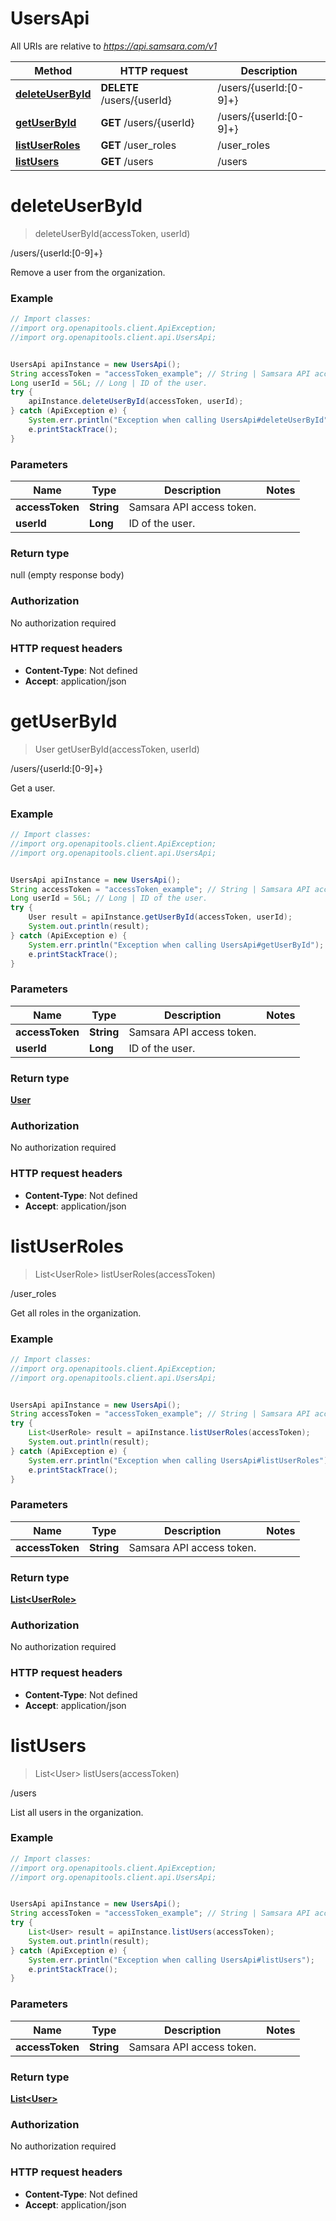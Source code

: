 # UsersApi

All URIs are relative to *https://api.samsara.com/v1*

Method | HTTP request | Description
------------- | ------------- | -------------
[**deleteUserById**](UsersApi.md#deleteUserById) | **DELETE** /users/{userId} | /users/{userId:[0-9]+}
[**getUserById**](UsersApi.md#getUserById) | **GET** /users/{userId} | /users/{userId:[0-9]+}
[**listUserRoles**](UsersApi.md#listUserRoles) | **GET** /user_roles | /user_roles
[**listUsers**](UsersApi.md#listUsers) | **GET** /users | /users


<a name="deleteUserById"></a>
# **deleteUserById**
> deleteUserById(accessToken, userId)

/users/{userId:[0-9]+}

Remove a user from the organization.

### Example
```java
// Import classes:
//import org.openapitools.client.ApiException;
//import org.openapitools.client.api.UsersApi;


UsersApi apiInstance = new UsersApi();
String accessToken = "accessToken_example"; // String | Samsara API access token.
Long userId = 56L; // Long | ID of the user.
try {
    apiInstance.deleteUserById(accessToken, userId);
} catch (ApiException e) {
    System.err.println("Exception when calling UsersApi#deleteUserById");
    e.printStackTrace();
}
```

### Parameters

Name | Type | Description  | Notes
------------- | ------------- | ------------- | -------------
 **accessToken** | **String**| Samsara API access token. |
 **userId** | **Long**| ID of the user. |

### Return type

null (empty response body)

### Authorization

No authorization required

### HTTP request headers

 - **Content-Type**: Not defined
 - **Accept**: application/json

<a name="getUserById"></a>
# **getUserById**
> User getUserById(accessToken, userId)

/users/{userId:[0-9]+}

Get a user.

### Example
```java
// Import classes:
//import org.openapitools.client.ApiException;
//import org.openapitools.client.api.UsersApi;


UsersApi apiInstance = new UsersApi();
String accessToken = "accessToken_example"; // String | Samsara API access token.
Long userId = 56L; // Long | ID of the user.
try {
    User result = apiInstance.getUserById(accessToken, userId);
    System.out.println(result);
} catch (ApiException e) {
    System.err.println("Exception when calling UsersApi#getUserById");
    e.printStackTrace();
}
```

### Parameters

Name | Type | Description  | Notes
------------- | ------------- | ------------- | -------------
 **accessToken** | **String**| Samsara API access token. |
 **userId** | **Long**| ID of the user. |

### Return type

[**User**](User.md)

### Authorization

No authorization required

### HTTP request headers

 - **Content-Type**: Not defined
 - **Accept**: application/json

<a name="listUserRoles"></a>
# **listUserRoles**
> List&lt;UserRole&gt; listUserRoles(accessToken)

/user_roles

Get all roles in the organization.

### Example
```java
// Import classes:
//import org.openapitools.client.ApiException;
//import org.openapitools.client.api.UsersApi;


UsersApi apiInstance = new UsersApi();
String accessToken = "accessToken_example"; // String | Samsara API access token.
try {
    List<UserRole> result = apiInstance.listUserRoles(accessToken);
    System.out.println(result);
} catch (ApiException e) {
    System.err.println("Exception when calling UsersApi#listUserRoles");
    e.printStackTrace();
}
```

### Parameters

Name | Type | Description  | Notes
------------- | ------------- | ------------- | -------------
 **accessToken** | **String**| Samsara API access token. |

### Return type

[**List&lt;UserRole&gt;**](UserRole.md)

### Authorization

No authorization required

### HTTP request headers

 - **Content-Type**: Not defined
 - **Accept**: application/json

<a name="listUsers"></a>
# **listUsers**
> List&lt;User&gt; listUsers(accessToken)

/users

List all users in the organization.

### Example
```java
// Import classes:
//import org.openapitools.client.ApiException;
//import org.openapitools.client.api.UsersApi;


UsersApi apiInstance = new UsersApi();
String accessToken = "accessToken_example"; // String | Samsara API access token.
try {
    List<User> result = apiInstance.listUsers(accessToken);
    System.out.println(result);
} catch (ApiException e) {
    System.err.println("Exception when calling UsersApi#listUsers");
    e.printStackTrace();
}
```

### Parameters

Name | Type | Description  | Notes
------------- | ------------- | ------------- | -------------
 **accessToken** | **String**| Samsara API access token. |

### Return type

[**List&lt;User&gt;**](User.md)

### Authorization

No authorization required

### HTTP request headers

 - **Content-Type**: Not defined
 - **Accept**: application/json

